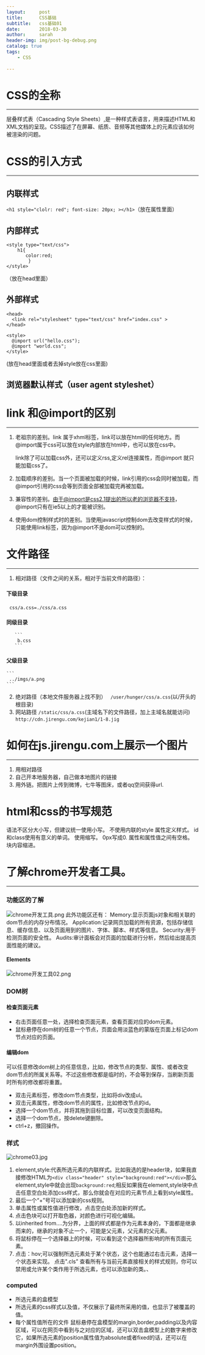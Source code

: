 ```yaml
---
layout:     post
title:      CSS基础
subtitle:   css基础01
date:       2018-03-30
author:     sarah
header-img: img/post-bg-debug.png
catalog: true
tags:
    - CSS
    
---
```

# CSS的全称
***
层叠样式表（Cascading Style Sheets）,是一种样式表语言，用来描述HTML和XML文档的呈现。CSS描述了在屏幕、纸质、音频等其他媒体上的元素应该如何被渲染的问题。

# CSS的引入方式
***
## 内联样式
`<h1 style="clolr: red"; font-size: 20px; ></h1>`（放在属性里面）

## 内部样式

```
<style type="text/css">
    h1{
       color:red;
        }
</style>
```
（放在head里面）

## 外部样式

```
<head>
  <link rel="stylesheet" type="text/css" href="index.css" >
</head>
```

```
<style>
  @import url("hello.css");
  @import "world.css";
</style>
```

(放在head里面或者去掉style放在css里面)

## 浏览器默认样式（user agent styleshet）
# link 和@import的区别
***
1. 老祖宗的差别。link 属于xhml标签，link可以放在html的任何地方。而@import属于css可以放在style内部放在html中，也可以放在css中。

    link除了可以加载css外，还可以定义rss,定义rel连接属性，而@import
     就只能加载css了。

2. 加载顺序的差别。当一个页面被加载的时候，link引用的css会同时被加载，而@import引用的css会等到页面全部被加载完再被加载。
3. 兼容性的差别。由于@import是css2.1提出的所以老的浏览器不支持，@import只有在ie5以上的才能被识别。
4. 使用dom控制样式时的差别。当使用javascript控制dom去改变样式的时候，只能使用link标签，因为@import不是dom可以控制的。

# 文件路径
***
1. 相对路径（文件之间的关系，相对于当前文件的路径）：

#### 下级目录

      ```
      css/a.css=./css/a.css
      ```
      
#### 同级目录
   
       ```
        b.css
       ```  
       
#### 父级目录
   
    ```
     ../imgs/a.png
    ```
     
2. 绝对路径（本地文件服务器上找不到）
  ` /user/hunger/css/a.css`(以/开头的根目录)
3. 网站路径
 `/static/css/a.css`(主域名下的文件路径，加上主域名就能访问)
`http://cdn.jirengu.com/kejian1/1-8.jig`

# 如何在js.jirengu.com上展示一个图片
***
1.  用相对路径
2. 自己开本地服务器，自己做本地图片的链接
3. 用外链。把图片上传到微博，七牛等图床，或者qq空间获得url.

# html和css的书写规范
语法不区分大小写，但建议统一使用小写。
不使用内联的style 属性定义样式。
id和class使用有意义的单词。
使用缩写。
0px写成0.
属性和属性值之间有空格。
块内容缩进。

# 了解chrome开发者工具。
***
### 功能区的了解
![chrome开发工具.png](http://upload-images.jianshu.io/upload_images/4588809-fcd69520123dd88e.png?imageMogr2/auto-orient/strip%7CimageView2/2/w/1240)
此外功能区还有：
Memory:显示页面js对象和相关联的dom节点的内存分布情况。
Application:记录网页加载的所有资源，包括存储信息、缓存信息、以及页面用到的图片、字体、脚本、样式等信息。
Security:用于检测页面的安全性。
Audits:审计面板会对页面的加载进行分析，然后给出提高页面性能的建议。
#### Elements

![chrome开发工具02.png](http://upload-images.jianshu.io/upload_images/4588809-61414c3729cf0f68.png?imageMogr2/auto-orient/strip%7CimageView2/2/w/1240)

### DOM树

  #### 检查页面元素
  
- 右击页面任意一处，选择检查页面元素，查看页面对应的dom元素。
- 鼠标悬停在dom树的任意一个节点，页面会用淡蓝色的蒙版在页面上标记dom节点对应的页面。

#### 编辑dom

可以任意修改dom树上的任意信息，比如，修改节点的类型、属性、或者改变dom节点的所属关系等。不过这些修改都是临时的，不会等到保存，当刷新页面时所有的修改都将重置。

- 双击元素标签，修改dom节点类型，比如将div改成ul。
- 双击元素属性，修改dom节点的属性，比如修改节点的id。
- 选择一个dom节点，并将其拖到目标位置，可以改变页面结构。
- 选择一个dom节点，按delete键删除。
- ctrl+z，撤回操作。

### 样式

![chrome03.jpg](http://upload-images.jianshu.io/upload_images/4588809-0ff4d230245caaf0.jpg?imageMogr2/auto-orient/strip%7CimageView2/2/w/1240)
1. element,style:代表所选元素的内联样式。比如我选的是header块，如果我直接修改HTML为`<div class="header" style="background:red"></div>`那么element,style中就会出现`background:red`;相反如果我在element,style块中点击任意空白处添加css样式，那么你就会在对应的元素节点上看到style属性。
2. 最后一个“+”号可以添加新的css规则。
3. 单击属性或属性值进行修改，点击空白处添加新的样式。
4. 点击色块可以打开取色器，对颜色进行可视化编辑。
5. 以inherited from....为分界，上面的样式都是作为元素本身的，下面都是继承而来的，继承的对象不止一个，可能是父元素，父元素的父元素。
6. 将鼠标停在一个选择器上的时候，可以看到这个选择器所影响的所有页面元素。
7. 点击：hov;可以强制所选元素处于某个状态，这个也能通过右击元素，选择一个状态来实现。
  点击".cls” 查看所有与当前元素直接相关的样式规则，你可以禁用或允许某个类作用于所选元素，也可以添加新的类。、

### computed
- 所选元素的盒模型
- 所选元素的css样式以及值，不仅展示了最终所采用的值，也显示了被覆盖的值。
- 每个属性值所在的文件
鼠标悬停在盒模型的margin,border,padding以及内容区域，可以在网页中看到与之对应的区域，还可以双击盒模型上的数字来修改它，如果所选元素的position属性值为absolute或者fixed的话，还可以在margin外围设置position。
